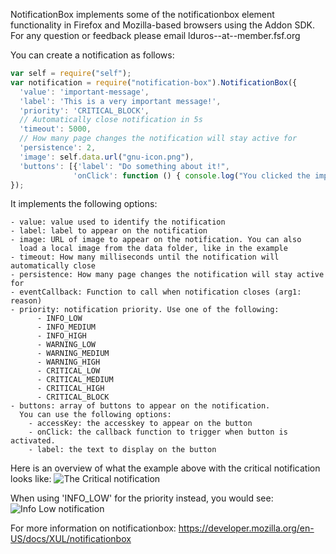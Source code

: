 NotificationBox implements some of the notificationbox element functionality in Firefox and Mozilla-based browsers using the Addon SDK. For any question or feedback please email lduros--at--member.fsf.org

You can create a notification as follows:
```javascript
var self = require("self");
var notification = require("notification-box").NotificationBox({
  'value': 'important-message',
  'label': 'This is a very important message!',
  'priority': 'CRITICAL_BLOCK',
  // Automatically close notification in 5s
  'timeout': 5000, 
  // How many page changes the notification will stay active for
  'persistence': 2,
  'image': self.data.url("gnu-icon.png"),
  'buttons': [{'label': "Do something about it!",
              'onClick': function () { console.log("You clicked the important button!"); }}]
});
```

It implements the following options:

    - value: value used to identify the notification
    - label: label to appear on the notification
    - image: URL of image to appear on the notification. You can also
      load a local image from the data folder, like in the example
    - timeout: How many milliseconds until the notification will automatically close
    - persistence: How many page changes the notification will stay active for
    - eventCallback: Function to call when notification closes (arg1: reason)
    - priority: notification priority. Use one of the following:
          - INFO_LOW
          - INFO_MEDIUM
          - INFO_HIGH
          - WARNING_LOW
          - WARNING_MEDIUM
          - WARNING_HIGH
          - CRITICAL_LOW
          - CRITICAL_MEDIUM
          - CRITICAL_HIGH
          - CRITICAL_BLOCK
    - buttons: array of buttons to appear on the notification.
      You can use the following options:
        - accessKey: the accesskey to appear on the button
        - onClick: the callback function to trigger when button is activated.
        - label: the text to display on the button


Here is an overview of what the example above with the critical notification looks like:
![The Critical notification](https://raw.github.com/lduros/notificationbox/master/doc/images/critical-notification.png)

When using 'INFO_LOW' for the priority instead, you would see:
![Info Low notification](https://raw.github.com/lduros/notificationbox/master/doc/images/info-low-priority.png)

For more information on notificationbox: https://developer.mozilla.org/en-US/docs/XUL/notificationbox
